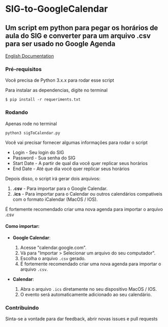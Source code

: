# SIG-to-GoogleCalendar

## Um script em python para pegar os horários de aula do SIG e converter para um arquivo .csv para ser usado no Google Agenda

[English Documentation](https://github.com/LimaEduardo/SIG-to-GoogleCalendar/tree/master/docs/englishDoc.md)

### Pré-requisitos

Você precisa de Python 3.x.x para rodar esse script

Para instalar as dependencias, digite no terminal

```
$ pip install -r requeriments.txt
```

### Rodando

Apenas rode no terminal

``` python3 sigToCalendar.py ```

Você vai precisar fornecer algumas informações para rodar o script

* Login - Seu login do SIG
* Password - Sua senha do SIG
* Start Date - A partir de qual dia você quer replicar seus horários
* End Date - Até que dia você quer replicar seus horários


Depois disso, o script irá gerar dois arquivos:

1. **.csv** - Para importar para o Google Calendar.
2. **.ics** - Para importar para o Calendar ou outros calendários compatíveis com o formato iCalendar (MacOS / IOS).

É fortemente recomendado criar uma nova agenda para importar o arquivo .csv

#### Como importar:

- **Google Calendar**:
  1. Acesse "calendar.google.com".
  2. Vá para "Importar > Selecionar um arquivo do seu computador".
  3. Escolha o arquivo `.csv` gerado.
  4. É fortemente recomendado criar uma nova agenda para importar o arquivo `.csv`.

- **Calendar**:
  1. Abra o arquivo `.ics` diretamente no seu dispositivo MacOS / IOS.
  2. O evento será automaticamente adicionado ao seu calendário.


### Contribuindo

Sinta-se a vontade para dar feedback, abrir novas issues e pull requests
